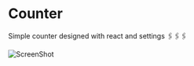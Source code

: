 # Counter

Simple counter designed with react and settings 🖇🖇🖇

![ScreenShot](https://raw.github.com/vasyok28/Counter/main/src/screenshots/1.png)

